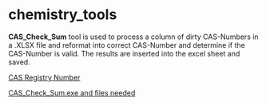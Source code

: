 # chemistry_tools

**CAS_Check_Sum** tool is used to process a column of dirty CAS-Numbers in a .XLSX file and reformat into correct CAS-Number and determine if the CAS-Number is valid.  The results are inserted into the excel sheet and saved.  

[CAS Registry Number](https://www.cas.org/support/documentation/chemical-substances/checkdig)

[CAS_Check_Sum.exe and files needed](https://github.com/CharlesRCrow/chemistry_tools/tree/main/dist/cas_check_sum)
